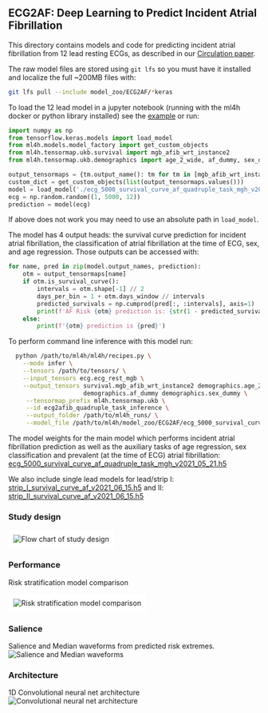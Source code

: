 ## ECG2AF: Deep Learning to Predict Incident Atrial Fibrillation
This directory contains models and code for predicting incident atrial fibrillation from 12 lead resting ECGs, as described in our 
[Circulation paper](https://www.ahajournals.org/doi/full/10.1161/CIRCULATIONAHA.121.057480).

The raw model files are stored using `git lfs` so you must have it installed and localize the full ~200MB files with:
```bash
git lfs pull --include model_zoo/ECG2AF/*keras
```

To load the 12 lead model in a jupyter notebook (running with the ml4h docker or python library installed) see the [example](./ecg2af_infer.ipynb) or run:

```python
import numpy as np
from tensorflow.keras.models import load_model
from ml4h.models.model_factory import get_custom_objects
from ml4h.tensormap.ukb.survival import mgb_afib_wrt_instance2
from ml4h.tensormap.ukb.demographics import age_2_wide, af_dummy, sex_dummy3

output_tensormaps = {tm.output_name(): tm for tm in [mgb_afib_wrt_instance2, age_2_wide, af_dummy, sex_dummy3]}
custom_dict = get_custom_objects(list(output_tensormaps.values()))
model = load_model('./ecg_5000_survival_curve_af_quadruple_task_mgh_v2021_05_21.keras')
ecg = np.random.random((1, 5000, 12))
prediction = model(ecg)
```
If above does not work you may need to use an absolute path in `load_model`.

The model has 4 output heads: the survival curve prediction for incident atrial fibrillation, the classification of atrial fibrillation at the time of ECG, sex, and age regression.  Those outputs can be accessed with:
```python
for name, pred in zip(model.output_names, prediction):
    otm = output_tensormaps[name]
    if otm.is_survival_curve():
        intervals = otm.shape[-1] // 2
        days_per_bin = 1 + otm.days_window // intervals
        predicted_survivals = np.cumprod(pred[:, :intervals], axis=1)
        print(f'AF Risk {otm} prediction is: {str(1 - predicted_survivals[0, -1])}')
    else:
        print(f'{otm} prediction is {pred}')
```


To perform command line inference with this model run:
```bash
  python /path/to/ml4h/ml4h/recipes.py \
    --mode infer \
    --tensors /path/to/tensors/ \
    --input_tensors ecg.ecg_rest_mgb \
    --output_tensors survival.mgb_afib_wrt_instance2 demographics.age_2_wide \
                     demographics.af_dummy demographics.sex_dummy \
     --tensormap_prefix ml4h.tensormap.ukb \
     --id ecg2afib_quadruple_task_inference \
     --output_folder /path/to/ml4h_runs/ \
     --model_file /path/to/ml4h/model_zoo/ECG2AF/ecg_5000_survival_curve_af_quadruple_task_mgh_v2021_05_21.h5
```

The model weights for the main model which performs incident atrial fibrillation prediction as well as the auxiliary tasks of
age regression, sex classification and prevalent (at the time of ECG) atrial fibrillation:
[ecg_5000_survival_curve_af_quadruple_task_mgh_v2021_05_21.h5](./ecg_5000_survival_curve_af_quadruple_task_mgh_v2021_05_21.h5)

We also include single lead models for lead/strip I: [strip_I_survival_curve_af_v2021_06_15.h5](./strip_I_survival_curve_af_v2021_06_15.h5)
and II: [strip_II_survival_curve_af_v2021_06_15.h5](./strip_II_survival_curve_af_v2021_06_15.h5)

### Study design
<div style="padding: 10px; background-color: white; display: inline-block;">
    <img src="./study_design.jpg" alt="Flow chart of study design" />
</div>

### Performance
Risk stratification model comparison
<div style="padding: 10px; background-color: white; display: inline-block;">
    <img src="./km.jpg" alt="Risk stratification model comparison" />
</div>

### Salience
Salience and Median waveforms from predicted risk extremes.
![Salience and Median waveforms](./salience.jpg)
### Architecture
1D Convolutional neural net architecture
![Convolutional neural net architecture](./architecture.png)
